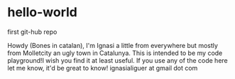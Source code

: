 # hello-world
first git-hub repo

Howdy (Bones in catalan),
I'm Ignasi a little from everywhere but mostly from Molletcity an ugly town in Catalunya.
This is intended to be my code playground!I wish you find it at least useful.
If you use any of the code here let me know, it'd be great to know!
ignasialiguer at gmail dot com
